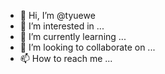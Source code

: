 - 👋 Hi, I’m @tyuewe
- 👀 I’m interested in ...
- 🌱 I’m currently learning ...
- 💞️ I’m looking to collaborate on ...
- 📫 How to reach me ...

<!---
tyuewe/tyuewe is a ✨ special ✨ repository because its `README.md` (this file) appears on your GitHub profile.
You can click the Preview link to take a look at your changes.
--->
